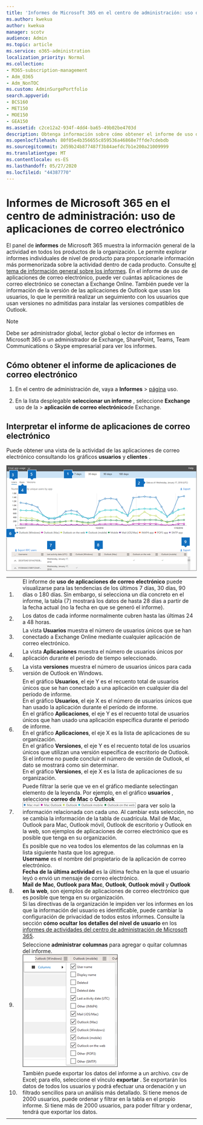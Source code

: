 ```yaml
---
title: 'Informes de Microsoft 365 en el centro de administración: uso de aplicaciones de correo electrónico'
ms.author: kwekua
author: kwekua
manager: scotv
audience: Admin
ms.topic: article
ms.service: o365-administration
localization_priority: Normal
ms.collection:
- M365-subscription-management
- Adm_O365
- Adm_NonTOC
ms.custom: AdminSurgePortfolio
search.appverid:
- BCS160
- MET150
- MOE150
- GEA150
ms.assetid: c2ce12a2-934f-4dd4-ba65-49b02be4703d
description: Obtenga información sobre cómo obtener el informe de uso de aplicaciones de correo electrónico para conocer las aplicaciones de correo electrónico que se conectan a Exchange Online y la versión de Outlook que usan los usuarios.
ms.openlocfilehash: 80f05e4b356655c859536a46868e7ffde7cdebdb
ms.sourcegitcommit: 2d59b24b877487f3b84aefdc7b1e200a21009999
ms.translationtype: MT
ms.contentlocale: es-ES
ms.lasthandoff: 05/27/2020
ms.locfileid: "44387770"
---
```

# <a name="microsoft-365-reports-in-the-admin-center---email-apps-usage"></a>Informes de Microsoft 365 en el centro de administración: uso de aplicaciones de correo electrónico

El panel de **informes** de Microsoft 365 muestra la información general de la actividad en todos los productos de la organización. Le permite explorar informes individuales de nivel de producto para proporcionarle información más pormenorizada sobre la actividad dentro de cada producto. Consulte [el tema de información general sobre los informes](activity-reports.md). En el informe de uso de aplicaciones de correo electrónico, puede ver cuántas aplicaciones de correo electrónico se conectan a Exchange Online. También puede ver la información de la versión de las aplicaciones de Outlook que usan los usuarios, lo que le permitirá realizar un seguimiento con los usuarios que usan versiones no admitidas para instalar las versiones compatibles de Outlook.
  
> [!NOTE]
> Debe ser administrador global, lector global o lector de informes en Microsoft 365 o un administrador de Exchange, SharePoint, Teams, Team Communications o Skype empresarial para ver los informes.  
 
## <a name="how-to-get-to-the-email-apps-report"></a>Cómo obtener el informe de aplicaciones de correo electrónico

1. En el centro de administración de, vaya a **Informes** \> <a href="https://go.microsoft.com/fwlink/p/?linkid=2074756" target="_blank">página</a> uso.

    
2. En la lista desplegable **seleccionar un informe** , seleccione **Exchange** uso de la \> **aplicación de correo electrónico**de Exchange.
  
## <a name="interpret-the-email-apps-report"></a>Interpretar el informe de aplicaciones de correo electrónico

Puede obtener una vista de la actividad de las aplicaciones de correo electrónico consultando los gráficos **usuarios** y **clientes** . 
  
![Clientes de correo electrónico usados](../../media/2a775e46-750f-4fa6-8197-de4b24614bd7.png)
  
|||
|:-----|:-----|
|1.  <br/> |El informe de **uso de aplicaciones de correo electrónico** puede visualizarse para las tendencias de los últimos 7 días, 30 días, 90 días o 180 días. Sin embargo, si selecciona un día concreto en el informe, la tabla (7) mostrará los datos de hasta 28 días a partir de la fecha actual (no la fecha en que se generó el informe).  <br/> |
|2.  <br/> |Los datos de cada informe normalmente cubren hasta las últimas 24 a 48 horas.  <br/> |
|3.  <br/> |La vista **Usuarios** muestra el número de usuarios únicos que se han conectado a Exchange Online mediante cualquier aplicación de correo electrónico.  <br/> |
|4.  <br/> |La vista **Aplicaciones** muestra el número de usuarios únicos por aplicación durante el período de tiempo seleccionado.  <br/> |
|5.  <br/> |La vista **versiones** muestra el número de usuarios únicos para cada versión de Outlook en Windows.  <br/> |
|6.  <br/> | En el gráfico **Usuarios**, el eje Y es el recuento total de usuarios únicos que se han conectado a una aplicación en cualquier día del período de informe.  <br/>  En el gráfico **Usuarios**, el eje X es el número de usuarios únicos que han usado la aplicación durante el período de informe.  <br/>  En el gráfico **Aplicaciones**, el eje Y es el recuento total de usuarios únicos que han usado una aplicación específica durante el período de informe.  <br/>  En el gráfico **Aplicaciones**, el eje X es la lista de aplicaciones de su organización.  <br/>  En el gráfico **Versiones**, el eje Y es el recuento total de los usuarios únicos que utilizan una versión específica de escritorio de Outlook. Si el informe no puede concluir el número de versión de Outlook, el dato se mostrará como sin determinar.  <br/>  En el gráfico **Versiones**, el eje X es la lista de aplicaciones de su organización.  <br/> |
|7.  <br/> |Puede filtrar la serie que ve en el gráfico mediante selectingan elemento de la leyenda. Por ejemplo, en el gráfico **usuarios** , seleccione **correo de Mac** o **Outlook** ![ lista de clientes de correo electrónico de Outlook. Seleccione el cliente de correo electrónico para obtener más datos de informes en ese cliente.](../../media/19b9da1b-7b69-4a04-8527-38349f859e84.png) para ver solo la información relacionada con cada uno. Al cambiar esta selección, no se cambia la información de la tabla de cuadrícula. Mail de Mac, Outlook para Mac, Outlook móvil, Outlook de escritorio y Outlook en la web, son ejemplos de aplicaciones de correo electrónico que es posible que tenga en su organización.  <br/> |
|8.  <br/> | Es posible que no vea todos los elementos de las columnas en la lista siguiente hasta que los agregue.<br/> **Username** es el nombre del propietario de la aplicación de correo electrónico.  <br/> **Fecha de la última actividad** es la última fecha en la que el usuario leyó o envió un mensaje de correo electrónico.  <br/> **Mail de Mac**, **Outlook para Mac**, **Outlook**, **Outlook móvil** y **Outlook en la web**, son ejemplos de aplicaciones de correo electrónico que es posible que tenga en su organización.  <br/>  Si las directivas de la organización le impiden ver los informes en los que la información del usuario es identificable, puede cambiar la configuración de privacidad de todos estos informes. Consulte la sección **cómo ocultar los detalles del nivel de usuario** en los [informes de actividades del centro de administración de Microsoft 365](activity-reports.md).  <br/> |
|9.  <br/> |Seleccione **administrar columnas** para agregar o quitar columnas del informe.  <br/> ![Informe de uso de aplicaciones de correo electrónico: elegir columnas](../../media/c17b2a5c-db41-474a-8334-0e5a621b2f16.png)|
|10.  <br/> |También puede exportar los datos del informe a un archivo. csv de Excel; para ello, seleccione el vínculo **exportar** . Se exportarán los datos de todos los usuarios y podrá efectuar una ordenación y un filtrado sencillos para un análisis más detallado. Si tiene menos de 2000 usuarios, puede ordenar y filtrar en la tabla en el propio informe. Si tiene más de 2000 usuarios, para poder filtrar y ordenar, tendrá que exportar los datos.  <br/> |
|||
   

